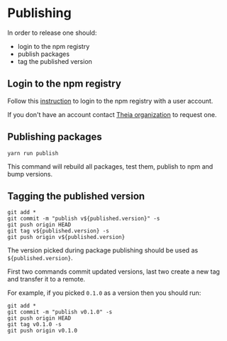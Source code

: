# Publishing

In order to release one should:

- login to the npm registry
- publish packages
- tag the published version

## Login to the npm registry

Follow this [instruction](https://docs.npmjs.com/cli/adduser) to login to the npm registry with a user account.

If you don't have an account contact [Theia organization](https://www.npmjs.com/~theia) to request one.

## Publishing packages

    yarn run publish

This command will rebuild all packages, test them, publish to npm and bump versions.

## Tagging the published version

    git add *
    git commit -m "publish v${published.version}" -s
    git push origin HEAD
    git tag v${published.version} -s
    git push origin v${published.version}

The version picked during package publishing should be used as `${published.version}`.

First two commands commit updated versions, last two create a new tag and transfer it to a remote.

For example, if you picked `0.1.0` as a version then you should run:

    git add *
    git commit -m "publish v0.1.0" -s
    git push origin HEAD
    git tag v0.1.0 -s
    git push origin v0.1.0